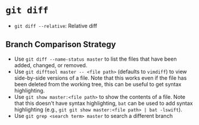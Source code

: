 # `git diff`

- `git diff --relative`: Relative diff


## Branch Comparison Strategy

- Use `git diff --name-status master` to list the files that have been added, changed, or removed.
- Use `git difftool master -- <file path>` (defaults to `vimdiff`) to view side-by-side versions of a file. Note that this works even if the file has been deleted from the working tree, this can be useful to get syntax highlighting.
- Use `git show master:<file path>` to show the contents of a file. Note that this doesn't have syntax highlighting, `bat` can be used to add syntax highlighting (e.g., `git git show master:<file path> | bat -lswift`).
- Use `git grep <search term> master` to search a different branch
